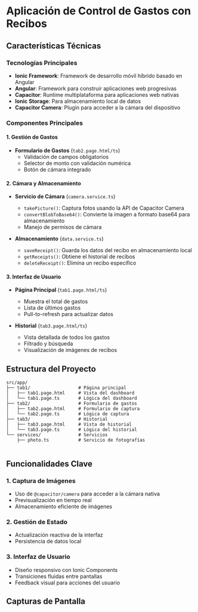 # Aplicación de Control de Gastos con Recibos

## Características Técnicas

### Tecnologías Principales
- **Ionic Framework**: Framework de desarrollo móvil híbrido basado en Angular
- **Angular**: Framework para construir aplicaciones web progresivas
- **Capacitor**: Runtime multiplataforma para aplicaciones web nativas
- **Ionic Storage**: Para almacenamiento local de datos
- **Capacitor Camera**: Plugin para acceder a la cámara del dispositivo

### Componentes Principales

#### 1. Gestión de Gastos
- **Formulario de Gastos** (`tab2.page.html/ts`)
  - Validación de campos obligatorios
  - Selector de monto con validación numérica
  - Botón de cámara integrado

#### 2. Cámara y Almacenamiento
- **Servicio de Cámara** (`camera.service.ts`)
  - `takePicture()`: Captura fotos usando la API de Capacitor Camera
  - `convertBlobToBase64()`: Convierte la imagen a formato base64 para almacenamiento
  - Manejo de permisos de cámara

- **Almacenamiento** (`data.service.ts`)
  - `saveReceipt()`: Guarda los datos del recibo en almacenamiento local
  - `getReceipts()`: Obtiene el historial de recibos
  - `deleteReceipt()`: Elimina un recibo específico

#### 3. Interfaz de Usuario
- **Página Principal** (`tab1.page.html/ts`)
  - Muestra el total de gastos
  - Lista de últimos gastos
  - Pull-to-refresh para actualizar datos

- **Historial** (`tab3.page.html/ts`)
  - Vista detallada de todos los gastos
  - Filtrado y búsqueda
  - Visualización de imágenes de recibos

## Estructura del Proyecto

```
src/app/
├── tab1/                  # Página principal
│   ├── tab1.page.html     # Vista del dashboard
│   └── tab1.page.ts       # Lógica del dashboard
├── tab2/                  # Formulario de gastos
│   ├── tab2.page.html     # Formulario de captura
│   └── tab2.page.ts       # Lógica de captura
├── tab3/                  # Historial
│   ├── tab3.page.html     # Vista de historial
│   └── tab3.page.ts       # Lógica del historial
└── services/              # Servicios
    ├── photo.ts           # Servicio de fotografías
    
```

## Funcionalidades Clave

### 1. Captura de Imágenes
- Uso de `@capacitor/camera` para acceder a la cámara nativa
- Previsualización en tiempo real
- Almacenamiento eficiente de imágenes

### 2. Gestión de Estado
- Actualización reactiva de la interfaz
- Persistencia de datos local

### 3. Interfaz de Usuario
- Diseño responsivo con Ionic Components
- Transiciones fluidas entre pantallas
- Feedback visual para acciones del usuario

## Capturas de Pantalla

